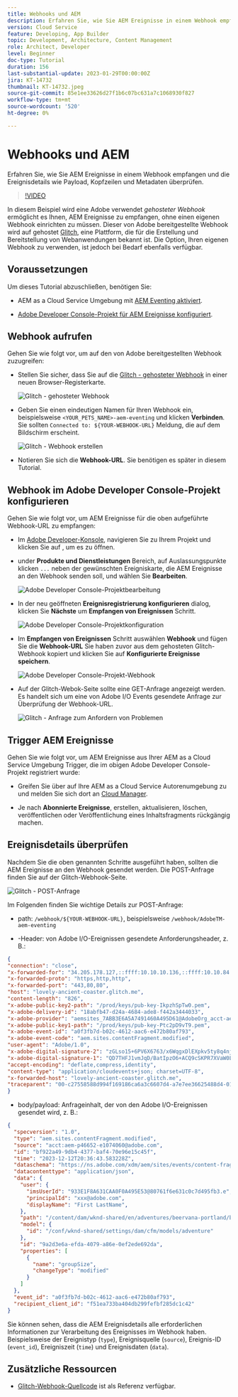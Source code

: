 ```yaml
---
title: Webhooks und AEM
description: Erfahren Sie, wie Sie AEM Ereignisse in einem Webhook empfangen und die Ereignisdetails wie Payload, Kopfzeilen und Metadaten überprüfen.
version: Cloud Service
feature: Developing, App Builder
topic: Development, Architecture, Content Management
role: Architect, Developer
level: Beginner
doc-type: Tutorial
duration: 156
last-substantial-update: 2023-01-29T00:00:00Z
jira: KT-14732
thumbnail: KT-14732.jpeg
source-git-commit: 85e1ee33626d27f1b6c07bc631a7c1068930f827
workflow-type: tm+mt
source-wordcount: '520'
ht-degree: 0%

---
```



# Webhooks und AEM

Erfahren Sie, wie Sie AEM Ereignisse in einem Webhook empfangen und die Ereignisdetails wie Payload, Kopfzeilen und Metadaten überprüfen.

>[!VIDEO](https://video.tv.adobe.com/v/3427051?quality=12&learn=on)

In diesem Beispiel wird eine Adobe verwendet _gehosteter Webhook_ ermöglicht es Ihnen, AEM Ereignisse zu empfangen, ohne einen eigenen Webhook einrichten zu müssen. Dieser von Adobe bereitgestellte Webhook wird auf gehostet [Glitch](https://glitch.com/), eine Plattform, die für die Erstellung und Bereitstellung von Webanwendungen bekannt ist. Die Option, Ihren eigenen Webhook zu verwenden, ist jedoch bei Bedarf ebenfalls verfügbar.

## Voraussetzungen

Um dieses Tutorial abzuschließen, benötigen Sie:

- AEM as a Cloud Service Umgebung mit [AEM Eventing aktiviert](https://developer.adobe.com/experience-cloud/experience-manager-apis/guides/events/#enable-aem-events-on-your-aem-cloud-service-environment).

- [Adobe Developer Console-Projekt für AEM Ereignisse konfiguriert](https://developer.adobe.com/experience-cloud/experience-manager-apis/guides/events/#how-to-subscribe-to-aem-events-in-the-adobe-developer-console).

## Webhook aufrufen

Gehen Sie wie folgt vor, um auf den von Adobe bereitgestellten Webhook zuzugreifen:

- Stellen Sie sicher, dass Sie auf die [Glitch - gehosteter Webhook](https://lovely-ancient-coaster.glitch.me/) in einer neuen Browser-Registerkarte.

  ![Glitch - gehosteter Webhook](../assets/examples/webhook/glitch-hosted-webhook.png)

- Geben Sie einen eindeutigen Namen für Ihren Webhook ein, beispielsweise `<YOUR_PETS_NAME>-aem-eventing` und klicken **Verbinden**. Sie sollten `Connected to: ${YOUR-WEBHOOK-URL}` Meldung, die auf dem Bildschirm erscheint.

  ![Glitch - Webhook erstellen](../assets/examples/webhook/glitch-create-webhook.png)

- Notieren Sie sich die **Webhook-URL**. Sie benötigen es später in diesem Tutorial.

## Webhook im Adobe Developer Console-Projekt konfigurieren

Gehen Sie wie folgt vor, um AEM Ereignisse für die oben aufgeführte Webhook-URL zu empfangen:

- Im [Adobe Developer-Konsole](https://developer.adobe.com), navigieren Sie zu Ihrem Projekt und klicken Sie auf , um es zu öffnen.

- under **Produkte und Dienstleistungen** Bereich, auf Auslassungspunkte klicken `...` neben der gewünschten Ereigniskarte, die AEM Ereignisse an den Webhook senden soll, und wählen Sie **Bearbeiten**.

  ![Adobe Developer Console-Projektbearbeitung](../assets/examples/webhook/adobe-developer-console-project-edit.png)

- In der neu geöffneten **Ereignisregistrierung konfigurieren** dialog, klicken Sie **Nächste** um **Empfangen von Ereignissen** Schritt.

  ![Adobe Developer Console-Projektkonfiguration](../assets/examples/webhook/adobe-developer-console-project-configure.png)

- Im **Empfangen von Ereignissen** Schritt auswählen **Webhook** und fügen Sie die **Webhook-URL** Sie haben zuvor aus dem gehosteten Glitch-Webhook kopiert und klicken Sie auf **Konfigurierte Ereignisse speichern**.

  ![Adobe Developer Console-Projekt-Webhook](../assets/examples/webhook/adobe-developer-console-project-webhook.png)

- Auf der Glitch-Webok-Seite sollte eine GET-Anfrage angezeigt werden. Es handelt sich um eine von Adobe I/O Events gesendete Anfrage zur Überprüfung der Webhook-URL.

  ![Glitch - Anfrage zum Anfordern von Problemen](../assets/examples/webhook/glitch-challenge-request.png)


## Trigger AEM Ereignisse

Gehen Sie wie folgt vor, um AEM Ereignisse aus Ihrer AEM as a Cloud Service Umgebung Trigger, die im obigen Adobe Developer Console-Projekt registriert wurde:

- Greifen Sie über auf Ihre AEM as a Cloud Service Autorenumgebung zu und melden Sie sich dort an [Cloud Manager](https://my.cloudmanager.adobe.com/).

- Je nach **Abonnierte Ereignisse**, erstellen, aktualisieren, löschen, veröffentlichen oder Veröffentlichung eines Inhaltsfragments rückgängig machen.

## Ereignisdetails überprüfen

Nachdem Sie die oben genannten Schritte ausgeführt haben, sollten die AEM Ereignisse an den Webhook gesendet werden. Die POST-Anfrage finden Sie auf der Glitch-Webhook-Seite.

![Glitch - POST-Anfrage](../assets/examples/webhook/glitch-post-request.png)

Im Folgenden finden Sie wichtige Details zur POST-Anfrage:

- path: `/webhook/${YOUR-WEBHOOK-URL}`, beispielsweise `/webhook/AdobeTM-aem-eventing`

- -Header: von Adobe I/O-Ereignissen gesendete Anforderungsheader, z. B.:

```json
{
"connection": "close",
"x-forwarded-for": "34.205.178.127,::ffff:10.10.10.136,::ffff:10.10.84.114",
"x-forwarded-proto": "https,http,http",
"x-forwarded-port": "443,80,80",
"host": "lovely-ancient-coaster.glitch.me",
"content-length": "826",
"x-adobe-public-key2-path": "/prod/keys/pub-key-IkpzhSpTw0.pem",
"x-adobe-delivery-id": "18abfb47-d24a-4684-ade8-f442a3444033",
"x-adobe-provider": "aemsites_7ABB3E6A5A7491460A495D61@AdobeOrg_acct-aem-p46652-e1074060@adobe.com",
"x-adobe-public-key1-path": "/prod/keys/pub-key-Ptc2pD9vT9.pem",
"x-adobe-event-id": "a0f3fb7d-b02c-4612-aac6-e472b80af793",
"x-adobe-event-code": "aem.sites.contentFragment.modified",
"user-agent": "Adobe/1.0",
"x-adobe-digital-signature-2": "zGLso15+6PV6X6763/x6WqgxDlEXpkv5ty8q4njaq3aUngAI9VCcYonbScEjljRluzjZ05uMJmRfNxwjj60syxEJPuc0dpmMU635gfna7I4T7IaHs496wx4m2E5mvCM+aKbNQ+NPOutyTqI8Ovq29P2P87GIgMlGhAtOaxRVGNc6ksBxc2tCWbrKUhW8hPJ0sHphU499dN4TT32xrZaiRw4akT3M/hYydsA8dcWpJ7S4dpuDS21YyDHAB8s9Dawtr3fyPEyLgZzpwZDfCqQ8gdSCGqKscE4pScwqPkKOYCHDnBvDZVe583jhcZbHGjk7Ncp/FrgQk7avWsk5XlzcuA==",
"x-adobe-digital-signature-1": "QD7THFJ1vmJqD/BatIpzO6+ACQ9cSKPR7XVaW0LI7cN/xs7ucyri6dmkerOPe9EJpjGoqCg8rxWedrIRQB3lgVskChbHH3Ujx5YG0aTQLSd1Lsn5CFbW1U0l0GqId9Cnd6MccrqSznZXcdW1rMFuRk8+gqwabBifSaLbu3r30G5hmqQd72VtiYTE4m23O3jYIMiv62pRP+a+p4NjNj1XG320uRSry+BPniTjDJ6oN/Ng7aUEKML8idZ/ZTqeh/rJSrVO95UryUolFDRwDkRn5zKonbvhSLAeXzaPhvimWUHtldq9M1WTyRMpsBk8BRzaklxlq+woJ2UjYPUIEzjotw==",
"accept-encoding": "deflate,compress,identity",
"content-type": "application/cloudevents+json; charset=UTF-8",
"x-forwarded-host": "lovely-ancient-coaster.glitch.me",
"traceparent": "00-c27558588d994f169186ca6a3c6607d4-a7e7ee36625488d4-01"
}
```

- body/payload: Anfrageinhalt, der von den Adobe I/O-Ereignissen gesendet wird, z. B.:

```json
{
  "specversion": "1.0",
  "type": "aem.sites.contentFragment.modified",
  "source": "acct:aem-p46652-e1074060@adobe.com",
  "id": "bf922a49-9db4-4377-baf4-70e96e15c45f",
  "time": "2023-12-12T20:36:43.583228Z",
  "dataschema": "https://ns.adobe.com/xdm/aem/sites/events/content-fragment-modified.json",
  "datacontenttype": "application/json",
  "data": {
    "user": {
      "imsUserId": "933E1F8A631CAA0F0A495E53@80761f6e631c0c7d495fb3.e",
      "principalId": "xxx@adobe.com",
      "displayName": "First LastName",
    },
    "path": "/content/dam/wknd-shared/en/adventures/beervana-portland/beervana-in-portland",
    "model": {
      "id": "/conf/wknd-shared/settings/dam/cfm/models/adventure"
    },
    "id": "9a2d3e6a-efda-4079-a86e-0ef2ede692da",
    "properties": [
      {
        "name": "groupSize",
        "changeType": "modified"
      }
    ]
  },
  "event_id": "a0f3fb7d-b02c-4612-aac6-e472b80af793",
  "recipient_client_id": "f51ea733ba404db299fefbf285dc1c42"
}
```

Sie können sehen, dass die AEM Ereignisdetails alle erforderlichen Informationen zur Verarbeitung des Ereignisses im Webhook haben. Beispielsweise der Ereignistyp (`type`), Ereignisquelle (`source`), Ereignis-ID (`event_id`), Ereigniszeit (`time`) und Ereignisdaten (`data`).

## Zusätzliche Ressourcen

- [Glitch-Webhook-Quellcode](https://glitch.com/edit/#!/nice-uralt-coaster) ist als Referenz verfügbar.
